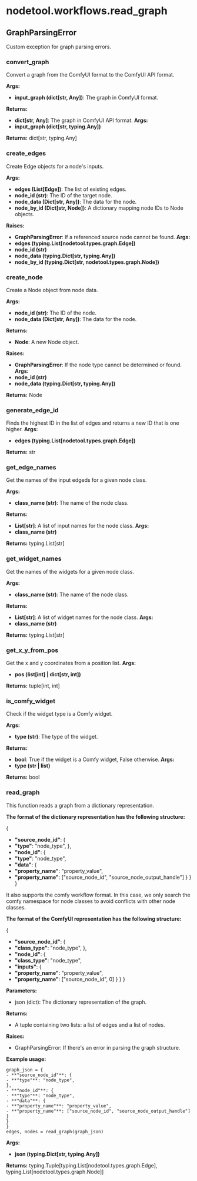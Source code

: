 # nodetool.workflows.read_graph

## GraphParsingError

Custom exception for graph parsing errors.

### convert_graph

Convert a graph from the ComfyUI format to the ComfyUI API format.


**Args:**

- **input_graph (dict[str, Any])**: The graph in ComfyUI format.


**Returns:**

- **dict[str, Any]**: The graph in ComfyUI API format.
**Args:**
- **input_graph (dict[str, typing.Any])**

**Returns:** dict[str, typing.Any]

### create_edges

Create Edge objects for a node's inputs.


**Args:**

- **edges (List[Edge])**: The list of existing edges.
- **node_id (str)**: The ID of the target node.
- **node_data (Dict[str, Any])**: The data for the node.
- **node_by_id (Dict[str, Node])**: A dictionary mapping node IDs to Node objects.


**Raises:**

- **GraphParsingError**: If a referenced source node cannot be found.
**Args:**
- **edges (typing.List[nodetool.types.graph.Edge])**
- **node_id (str)**
- **node_data (typing.Dict[str, typing.Any])**
- **node_by_id (typing.Dict[str, nodetool.types.graph.Node])**

### create_node

Create a Node object from node data.


**Args:**

- **node_id (str)**: The ID of the node.
- **node_data (Dict[str, Any])**: The data for the node.


**Returns:**

- **Node**: A new Node object.


**Raises:**

- **GraphParsingError**: If the node type cannot be determined or found.
**Args:**
- **node_id (str)**
- **node_data (typing.Dict[str, typing.Any])**

**Returns:** Node

### generate_edge_id

Finds the highest ID in the list of edges and returns a new ID that is one higher.
**Args:**
- **edges (typing.List[nodetool.types.graph.Edge])**

**Returns:** str

### get_edge_names

Get the names of the input edgeds for a given node class.


**Args:**

- **class_name (str)**: The name of the node class.


**Returns:**

- **List[str]**: A list of input names for the node class.
**Args:**
- **class_name (str)**

**Returns:** typing.List[str]

### get_widget_names

Get the names of the widgets for a given node class.


**Args:**

- **class_name (str)**: The name of the node class.


**Returns:**

- **List[str]**: A list of widget names for the node class.
**Args:**
- **class_name (str)**

**Returns:** typing.List[str]

### get_x_y_from_pos

Get the x and y coordinates from a position list.
**Args:**
- **pos (list[int] | dict[str, int])**

**Returns:** tuple[int, int]

### is_comfy_widget

Check if the widget type is a Comfy widget.


**Args:**

- **type (str)**: The type of the widget.


**Returns:**

- **bool**: True if the widget is a Comfy widget, False otherwise.
**Args:**
- **type (str | list)**

**Returns:** bool

### read_graph

This function reads a graph from a dictionary representation.


**The format of the dictionary representation has the following structure:**

{
- **"source_node_id"**: {
- **"type"**: "node_type",
},
- **"node_id"**: {
- **"type"**: "node_type",
- **"data"**: {
- **"property_name"**: "property_value",
- **"property_name"**: ["source_node_id", "source_node_output_handle"]
}
}
}

It also supports the comfy workflow format.
In this case, we only search the comfy namespace for node classes
to avoid conflicts with other node classes.


**The format of the ComfyUI representation has the following structure:**

{
- **"source_node_id"**: {
- **"class_type"**: "node_type",
},
- **"node_id"**: {
- **"class_type"**: "node_type",
- **"inputs"**: {
- **"property_name"**: "property_value",
- **"property_name"**: ["source_node_id", 0]
}
}
}


**Parameters:**


- json (dict): The dictionary representation of the graph.


**Returns:**


- A tuple containing two lists: a list of edges and a list of nodes.


**Raises:**


- GraphParsingError: If there's an error in parsing the graph structure.


**Example usage:**

```
graph_json = {
- **"source_node_id"**: {
- **"type"**: "node_type",
},
- **"node_id"**: {
- **"type"**: "node_type",
- **"data"**: {
- **"property_name"**: "property_value",
- **"property_name"**: ["source_node_id", "source_node_output_handle"]
}
}
}
edges, nodes = read_graph(graph_json)
```
**Args:**
- **json (typing.Dict[str, typing.Any])**

**Returns:** typing.Tuple[typing.List[nodetool.types.graph.Edge], typing.List[nodetool.types.graph.Node]]

